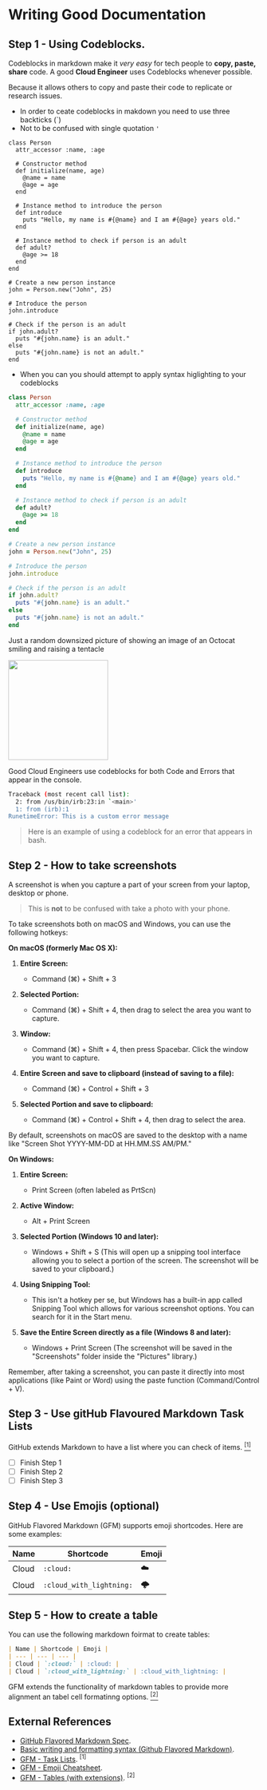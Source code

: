 # Writing Good Documentation

## Step 1 - Using Codeblocks.

Codeblocks in markdown make it *very easy* for tech people to **copy, paste, share** code.
A good **Cloud Engineer** uses Codeblocks whenever possible.

Because it allows others to copy and paste their code to replicate or research issues.

- In order to ceate codeblocks in makdown you need to use three backticks (`)
- Not to be confused with single quotation `'`


```
class Person
  attr_accessor :name, :age

  # Constructor method
  def initialize(name, age)
    @name = name
    @age = age
  end

  # Instance method to introduce the person
  def introduce
    puts "Hello, my name is #{@name} and I am #{@age} years old."
  end

  # Instance method to check if person is an adult
  def adult?
    @age >= 18
  end
end

# Create a new person instance
john = Person.new("John", 25)

# Introduce the person
john.introduce

# Check if the person is an adult
if john.adult?
  puts "#{john.name} is an adult."
else
  puts "#{john.name} is not an adult."
end
```

- When you can you should attempt to apply syntax higlighting to your codeblocks

```ruby
class Person
  attr_accessor :name, :age

  # Constructor method
  def initialize(name, age)
    @name = name
    @age = age
  end

  # Instance method to introduce the person
  def introduce
    puts "Hello, my name is #{@name} and I am #{@age} years old."
  end

  # Instance method to check if person is an adult
  def adult?
    @age >= 18
  end
end

# Create a new person instance
john = Person.new("John", 25)

# Introduce the person
john.introduce

# Check if the person is an adult
if john.adult?
  puts "#{john.name} is an adult."
else
  puts "#{john.name} is not an adult."
end
```

Just a random downsized picture of showing an image of an Octocat smiling and raising a tentacle

<img width="200px" src="https://myoctocat.com/assets/images/base-octocat.svg" />

Good Cloud Engineers use codeblocks for both Code and Errors that appear in the console.

```bash
Traceback (most recent call list):
  2: from /us/bin/irb:23:in `<main>'
  1: from (irb):1
RunetimeError: This is a custom error message
```
> Here is an example of using a codeblock for an error that appears in bash.

## Step 2 - How to take screenshots

A screenshot is when you capture a part of your screen from your laptop, desktop or phone.

> This is **not** to be confused with take a photo with your phone.

To take screenshots both on macOS and Windows, you can use the following hotkeys:

**On macOS (formerly Mac OS X):**

1. **Entire Screen:**
   - Command (⌘) + Shift + 3

2. **Selected Portion:**
   - Command (⌘) + Shift + 4, then drag to select the area you want to capture.

3. **Window:**
   - Command (⌘) + Shift + 4, then press Spacebar. Click the window you want to capture.

4. **Entire Screen and save to clipboard (instead of saving to a file):**
   - Command (⌘) + Control + Shift + 3

5. **Selected Portion and save to clipboard:**
   - Command (⌘) + Control + Shift + 4, then drag to select the area.

By default, screenshots on macOS are saved to the desktop with a name like "Screen Shot YYYY-MM-DD at HH.MM.SS AM/PM."

**On Windows:**

1. **Entire Screen:**
   - Print Screen (often labeled as PrtScn)

2. **Active Window:**
   - Alt + Print Screen

3. **Selected Portion (Windows 10 and later):**
   - Windows + Shift + S (This will open up a snipping tool interface allowing you to select a portion of the screen. The screenshot will be saved to your clipboard.)

4. **Using Snipping Tool:**
   - This isn't a hotkey per se, but Windows has a built-in app called Snipping Tool which allows for various screenshot options. You can search for it in the Start menu.

5. **Save the Entire Screen directly as a file (Windows 8 and later):**
   - Windows + Print Screen (The screenshot will be saved in the "Screenshots" folder inside the "Pictures" library.)

Remember, after taking a screenshot, you can paste it directly into most applications (like Paint or Word) using the paste function (Command/Control + V).


## Step 3 - Use gitHub Flavoured  Markdown Task Lists

GitHub extends Markdown to have a list where you can check of items. [<sup>[1]</sup>](#external-references)

- [ ] Finish Step 1
- [ ] Finish Step 2
- [ ] Finish Step 3

## Step 4 - Use Emojis (optional)

GitHub Flavored Markdown (GFM) supports emoji shortcodes.
Here are some examples:

| Name | Shortcode | Emoji | 
| --- | --- | --- |
| Cloud | `:cloud:` | :cloud: |
| Cloud | `:cloud_with_lightning:` | :cloud_with_lightning: |

## Step 5 - How to create a table

You can use the following markdown foirmat to create tables:

```md
| Name | Shortcode | Emoji | 
| --- | --- | --- |
| Cloud | `:cloud:` | :cloud: |
| Cloud | `:cloud_with_lightning:` | :cloud_with_lightning: |
```

GFM extends the functionality of markdown tables to provide more alignment an tabel cell formatinng options. [<sup>[2]</sup>](#external-references)

## External References

- [GitHub Flavored Markdown Spec](https://github.github.com/gfm/). 
- [Basic writing and formatting syntax (Github Flavored Markdown)](https://docs.github.com/de/get-started/writing-on-github/getting-started-with-writing-and-formatting-on-github/basic-writing-and-formatting-syntax#images).
- [GFM - Task Lists]([<sub>[1]</sub>z](https://docs.github.com/en/get-started/writing-on-github/getting-started-with-writing-and-formatting-on-github/basic-writing-and-formatting-syntax#task-lists)https://docs.github.com/en/get-started/writing-on-github/getting-started-with-writing-and-formatting-on-github/basic-writing-and-formatting-syntax#task-lists). <sup>[1]</sup>
- [GFM - Emoji Cheatsheet](https://github.com/ikatyang/emoji-cheat-sheet/blob/master/README.md#emoji-cheat-sheet).
- [GFM - Tables (with extensions)](https://github.github.com/gfm/#tables-extension-). <sup>[2]</sup>

